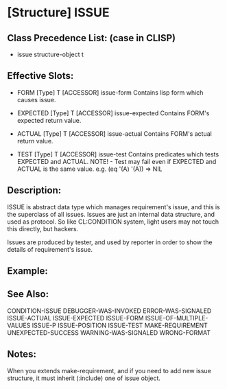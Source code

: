 # [Structure] ISSUE

## Class Precedence List: (case in CLISP)

* issue structure-object t

## Effective Slots:

* FORM [Type] T
[ACCESSOR] issue-form
Contains lisp form which causes issue.

* EXPECTED [Type] T
[ACCESSOR] issue-expected
Contains FORM's expected return value.

* ACTUAL [Type] T
[ACCESSOR] issue-actual
Contains FORM's actual return value.

* TEST [Type] T
[ACCESSOR] issue-test
Contains predicates which tests EXPECTED and ACTUAL.
NOTE! - Test may fail even if EXPECTED and ACTUAL is the same value.
e.g. (eq '(A) '(A)) => NIL

## Description:
ISSUE is abstract data type which manages requirement's issue, and this is the superclass of all issues.
Issues are just an internal data structure, and used as protocol.
So like CL:CONDITION system, light users may not touch this directly, but hackers.

Issues are produced by tester, and used by reporter in order to show the details of requirement's issue.

## Example:

## See Also:

CONDITION-ISSUE
DEBUGGER-WAS-INVOKED
ERROR-WAS-SIGNALED
ISSUE-ACTUAL
ISSUE-EXPECTED
ISSUE-FORM
ISSUE-OF-MULTIPLE-VALUES
ISSUE-P
ISSUE-POSITION
ISSUE-TEST
MAKE-REQUIREMENT
UNEXPECTED-SUCCESS
WARNING-WAS-SIGNALED
WRONG-FORMAT

## Notes:
When you extends make-requirement, and if you need to add new issue structure, it must inherit (:include) one of issue object.

